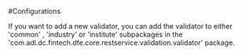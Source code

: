 #Configurations

If you want to add a new validator, you can add the validator to either 'common' , 'industry' or 'institute' subpackages in the 'com.adl.dc.fintech.dfe.core.restservice.validation.validator' package.
